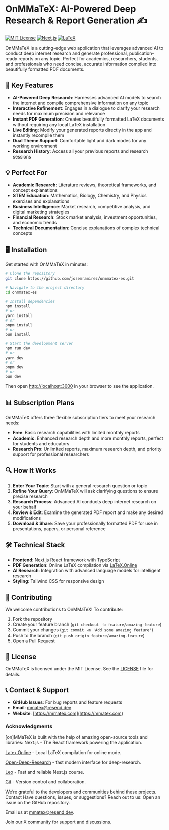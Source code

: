 # OnMMaTeX: AI-Powered Deep Research & Report Generation ✍️

[![MIT License](https://img.shields.io/badge/License-MIT-green.svg)](https://choosealicense.com/licenses/mit/)
[![Next.js](https://img.shields.io/badge/Built%20with-Next.js-black)](https://nextjs.org/)
[![LaTeX](https://img.shields.io/badge/PDF-LaTeX-blue)](https://www.latex-project.org/)

OnMMaTeX is a cutting-edge web application that leverages advanced AI to conduct deep internet research and generate professional, publication-ready reports on any topic. Perfect for academics, researchers, students, and professionals who need concise, accurate information compiled into beautifully formatted PDF documents.

## 🚀 Key Features

- **AI-Powered Deep Research**: Harnesses advanced AI models to search the internet and compile comprehensive information on any topic
- **Interactive Refinement**: Engages in a dialogue to clarify your research needs for maximum precision and relevance
- **Instant PDF Generation**: Creates beautifully formatted LaTeX documents without requiring any local LaTeX installation
- **Live Editing**: Modify your generated reports directly in the app and instantly recompile them
- **Dual Theme Support**: Comfortable light and dark modes for any working environment
- **Research History**: Access all your previous reports and research sessions

## 💡 Perfect For

- **Academic Research**: Literature reviews, theoretical frameworks, and concept explanations
- **STEM Education**: Mathematics, Biology, Chemistry, and Physics exercises and explanations
- **Business Intelligence**: Market research, competitive analysis, and digital marketing strategies
- **Financial Research**: Stock market analysis, investment opportunities, and economic trends
- **Technical Documentation**: Concise explanations of complex technical concepts

## 🖥️ Installation

Get started with OnMMaTeX in minutes:

```bash
# Clone the repository
git clone https://github.com/josemramirez/onmmatex-es.git

# Navigate to the project directory
cd onmmatex-es

# Install dependencies
npm install
# or
yarn install
# or
pnpm install
# or
bun install

# Start the development server
npm run dev
# or
yarn dev
# or
pnpm dev
# or
bun dev
```

Then open [http://localhost:3000](http://localhost:3000) in your browser to see the application.

## 📊 Subscription Plans

OnMMaTeX offers three flexible subscription tiers to meet your research needs:

- **Free**: Basic research capabilities with limited monthly reports
- **Academic**: Enhanced research depth and more monthly reports, perfect for students and educators
- **Research Pro**: Unlimited reports, maximum research depth, and priority support for professional researchers

## 🔍 How It Works

1. **Enter Your Topic**: Start with a general research question or topic
2. **Refine Your Query**: OnMMaTeX will ask clarifying questions to ensure precise research
3. **Research Process**: Advanced AI conducts deep internet research on your behalf
4. **Review & Edit**: Examine the generated PDF report and make any desired modifications
5. **Download & Share**: Save your professionally formatted PDF for use in presentations, papers, or personal reference

## 🛠️ Technical Stack

- **Frontend**: Next.js React framework with TypeScript
- **PDF Generation**: Online LaTeX compilation via [LaTeX.Online](https://mmatex.fly.dev)
- **AI Research**: Integration with advanced language models for intelligent research
- **Styling**: Tailwind CSS for responsive design

## 🤝 Contributing

We welcome contributions to OnMMaTeX! To contribute:

1. Fork the repository
2. Create your feature branch (`git checkout -b feature/amazing-feature`)
3. Commit your changes (`git commit -m 'Add some amazing feature'`)
4. Push to the branch (`git push origin feature/amazing-feature`)
5. Open a Pull Request

## 📄 License

OnMMaTeX is licensed under the MIT License. See the [LICENSE](LICENSE) file for details.

## 📞 Contact & Support

- **GitHub Issues**: For bug reports and feature requests
- **Email**: [mmatex@resend.dev](mailto:mmatex@resend.dev)
- **Website**: [https://mmatex.com](https://mmatex.com)

### Acknowledgments
[on]MMaTeX is built with the help of amazing open-source tools and libraries:
Next.js - The React framework powering the application.

[Latex.Online](https://latexonline.cc) - Local LaTeX compilation for online mode.

[Open-Deep-Research](https://github.com/fdarkaou/open-deep-research) - fast modern interface for deep-research.

[Leo](https://code4startup.com) - Fast and reliable Nest.js course.

[Git](https://github.com) - Version control and collaboration.

We’re grateful to the developers and communities behind these projects.
Contact
Have questions, issues, or suggestions? Reach out to us:
Open an issue on the GitHub repository.

Email us at [mmatex@resend.dev](mailto:mmatex@resend.dev).

Join our X community for support and discussions.
